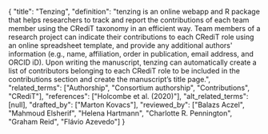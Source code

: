 {
    "title": "Tenzing",
    "definition": "tenzing is an online webapp and R package that helps researchers to track and report the contributions of each team member using the CRediT taxonomy in an efficient way. Team members of a research project can indicate their contributions to each CRediT role using an online spreadsheet template, and provide any additional authors' information (e.g., name, affiliation, order in publication, email address, and ORCID iD). Upon writing the manuscript, tenzing can automatically create a list of contributors belonging to each CRediT role to be included in the contributions section and create the manuscript’s title page.",
    "related_terms": ["Authorship", "Consortium authorship", "Contributions", "CRediT"],
    "references": ["Holcombe et al. (2020)"],
    "alt_related_terms": [null],
    "drafted_by": ["Marton Kovacs"],
    "reviewed_by": ["Balazs Aczel", "Mahmoud Elsherif", "Helena Hartmann", "Charlotte R. Pennington", "Graham Reid", "Flávio Azevedo"]
  }
